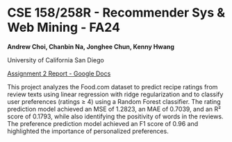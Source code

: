 # CSE 158/258R - Recommender Sys & Web Mining - FA24

**Andrew Choi, Chanbin Na, Jonghee Chun, Kenny Hwang**

University of California San Diego

[Assignment 2 Report - Google Docs](https://docs.google.com/document/d/1XnaikIhzs4xPKc3BYqXQ1uGiaJjwE5lMIavRoYPVCn0/edit?tab=t.0)

This project analyzes the Food.com dataset to predict recipe ratings from review texts using linear regression with ridge regularization and to classify user preferences (ratings ≥ 4) using a Random Forest classifier. The rating prediction model achieved an MSE of 1.2823, an MAE of 0.7039, and an R² score of 0.1793, while also identifying the positivity of words in the reviews. The preference prediction model achieved an F1 score of 0.96 and highlighted the importance of personalized preferences.

